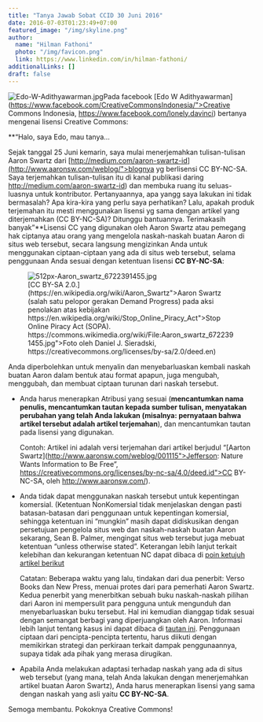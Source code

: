```yaml
---
title: "Tanya Jawab Sobat CCID 30 Juni 2016"
date: 2016-07-03T01:23:49+07:00
featured_image: "/img/skyline.png"
author:
  name: "Hilman Fathoni"
  photo: "/img/favicon.png"
  link: https://www.linkedin.com/in/hilman-fathoni/
additionalLinks: []
draft: false
---
```


<img src="../../uploads/Edo-W-Adithyawarman.jpg" alt="Edo-W-Adithyawarman.jpg" class="img-fluid w-sm-50 float-sm-end ms-sm-5 mt-3 mb-4">Pada facebook [Edo W Adithyawarman](https://www.facebook.com/CreativeCommonsIndonesia/">Creative Commons Indonesia, https://www.facebook.com/lonely.davinci) bertanya mengenai lisensi Creative Commons:

**“Halo, saya Edo, mau tanya…

Sejak tanggal 25 Juni kemarin, saya mulai menerjemahkan tulisan-tulisan Aaron Swartz dari [http://medium.com/aaron-swartz-id](http://www.aaronsw.com/weblog/">blognya yg berlisensi CC BY-NC-SA. Saya terjemahkan tulisan-tulisan itu di kanal publikasi daring http://medium.com/aaron-swartz-id) dan membuka ruang itu seluas-luasnya untuk kontributor. Pertanyaannya, apa yangg saya lakukan ini tidak bermasalah? Apa kira-kira yang perlu saya perhatikan? Lalu, apakah produk terjemahan itu mesti menggunakan lisensi yg sama dengan artikel yang diterjemahkan (CC BY-NC-SA)? Ditunggu bantuannya. Terimakasih banyak”**Lisensi CC yang digunakan oleh Aaron Swartz atau pemegang hak ciptanya atau orang yang mengelola naskah-naskah buatan Aaron di situs web tersebut, secara langsung mengizinkan Anda untuk menggunakan ciptaan-ciptaan yang ada di situs web tersebut, selama penggunaan Anda sesuai dengan ketentuan lisensi **CC BY-NC-SA**:

<figure class="figure w-sm-50 float-sm-end ms-sm-5 mt-3 mb-4">

  <img src="../../uploads/512px-Aaron_swartz_6722391455.jpg" alt="512px-Aaron_swartz_6722391455.jpg" class="figure-img img-fluid">

  <figcaption class="figure-caption">[CC BY-SA 2.0.](https://en.wikipedia.org/wiki/Aaron_Swartz">Aaron Swartz (salah satu pelopor gerakan Demand Progress) pada aksi penolakan atas kebijakan https://en.wikipedia.org/wiki/Stop_Online_Piracy_Act">Stop Online Piracy Act (SOPA). https://commons.wikimedia.org/wiki/File:Aaron_swartz_6722391455.jpg">Foto oleh Daniel J. Sieradski, https://creativecommons.org/licenses/by-sa/2.0/deed.en)</figcaption>

</figure>

Anda diperbolehkan untuk menyalin dan menyebarluaskan kembali naskah buatan Aaron dalam bentuk atau format apapun, juga mengubah, menggubah, dan membuat ciptaan turunan dari naskah tersebut.

  - Anda harus menerapkan Atribusi yang sesuai (**mencantumkan nama penulis, mencantumkan tautan kepada sumber tulisan, menyatakan perubahan yang telah Anda lakukan (misalnya: pernyataan bahwa artikel tersebut adalah artikel terjemahan**), dan mencantumkan tautan pada lisensi yang digunakan.

    Contoh: Artikel ini adalah versi terjemahan dari artikel berjudul “[Aarton Swartz](http://www.aaronsw.com/weblog/001115">Jefferson: Nature Wants Information to Be Free”, https://creativecommons.org/licenses/by-nc-sa/4.0/deed.id">CC BY-NC-SA, oleh http://www.aaronsw.com/). 

  - Anda tidak dapat menggunakan naskah tersebut untuk kepentingan komersial. (Ketentuan NonKomersial tidak menjelaskan dengan pasti batasan-batasan dari penggunaan untuk kepentingan komersial, sehingga ketentuan ini “mungkin” masih dapat didiskusikan dengan persetujuan pengelola situs web dan naskah-naskah buatan Aaron sekarang, Sean B. Palmer, mengingat situs web tersebut juga mebuat ketentuan “unless otherwise stated”. Keterangan lebih lanjut terkait kelebihan dan kekurangan ketentuan NC dapat dibaca di [poin ketujuh artikel berikut](http://creativecommons.or.id/2016/06/prinsip-kerja-lisensi-creative-commons-di-coversongchallenge-tribute2erk.html)

    Catatan: Beberapa waktu yang lalu, tindakan dari dua penerbit: Verso Books dan New Press, menuai protes dari para pemerhati Aaron Swartz. Kedua penerbit  yang menerbitkan sebuah buku naskah-naskah pilihan dari Aaron ini mempersulit para pengguna untuk mengunduh dan menyebarluaskan buku tersebut. Hal ini kemudian dianggap tidak sesuai dengan semangat berbagi yang diperjuangkan oleh Aaron. Informasi lebih lanjut tentang kasus ini dapat dibaca di [tautan ini](https://www.insidehighered.com/news/2016/04/25/critics-protest-handling-rights-hacktivist-aaron-swartzs-writings). Penggunaan ciptaan dari pencipta-pencipta tertentu, harus diikuti dengan memikirkan strategi dan perkiraan terkait dampak penggunaannya, supaya tidak ada pihak yang merasa dirugikan. 

  - Apabila Anda melakukan adaptasi terhadap naskah yang ada di situs web tersebut (yang mana, telah Anda lakukan dengan menerjemahkan artikel buatan Aaron Swartz), Anda harus menerapkan lisensi yang sama dengan naskah yang asli yaitu **CC BY-NC-SA**.

Semoga membantu. Pokoknya Creative Commons! 

